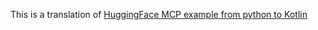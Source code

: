 This is a translation of [HuggingFace MCP example from python to Kotlin](https://github.com/philschmid/mcp-openai-gemini-llama-example/blob/master/sqlite_llama_mcp_agent.py)
